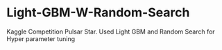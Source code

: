 # Light-GBM-W-Random-Search
Kaggle Competition Pulsar Star. Used Light GBM and Random Search for Hyper parameter tuning
